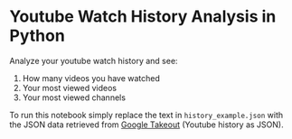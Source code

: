 # Youtube Watch History Analysis in Python

Analyze your youtube watch history and see:
1. How many videos you have watched
2. Your most viewed videos
3. Your most viewed channels

To run this notebook simply replace the text in ``history_example.json`` with
the JSON data retrieved from [Google Takeout](https://takeout.google.com/) (Youtube history as JSON).